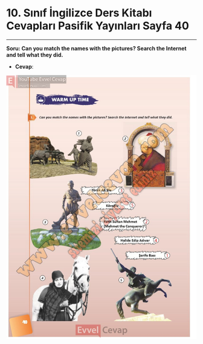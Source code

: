 # 10. Sınıf İngilizce Ders Kitabı Cevapları Pasifik Yayınları Sayfa 40

---

**Soru: Can you match the names with the pictures? Search the Internet and tell what they did.**

-   **Cevap**:

![Image 1](./image_1.jpg)